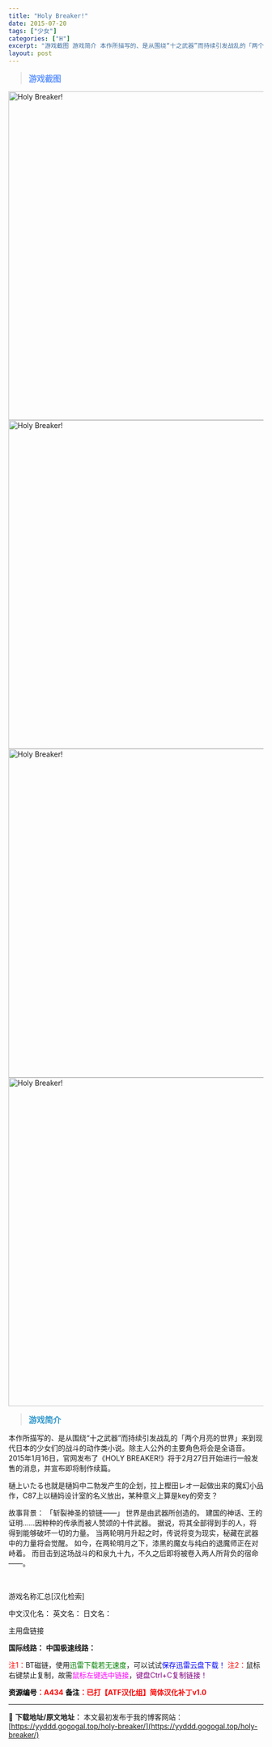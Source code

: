 ```yaml
---
title: "Holy Breaker!"
date: 2015-07-20
tags: ["少女"]
categories: ["H"]
excerpt: "游戏截图 游戏简介 本作所描写的、是从围绕“十之武器”而持续引发战乱的「两个月亮的世界」来到现代日本的少女们的战斗的动作类小说。除主人公外的主要角色将会是全语音。 2015年1月16日，官网发布了《HOLY BREAKER!》将于2月27日开始进行一般发售的消息，并宣布即将制作续篇。 樋上いたる也就&hellip;"
layout: post
---
```


<div>
<blockquote><b><span style="font-size: 12pt; color: #6699ff;">游戏截图</span></b></blockquote>
<div><img title="点击放大" src="https://yyddd.gogogal.top/wp-content/uploads/2025/04/20250429_6811016304bb2.webp" alt="Holy Breaker!" width="650" /></div>
<div><img title="点击放大" src="https://yyddd.gogogal.top/wp-content/uploads/2025/04/20250429_681101658fee3.webp" alt="Holy Breaker!" width="650" /></div>
<div><img title="点击放大" src="https://yyddd.gogogal.top/wp-content/uploads/2025/04/20250429_681101677cb84.webp" alt="Holy Breaker!" width="650" /></div>
<div><img title="点击放大" src="https://yyddd.gogogal.top/wp-content/uploads/2025/04/20250429_6811016984ec9.webp" alt="Holy Breaker!" width="650" /></div>
<blockquote><b><span style="font-size: 12pt; color: #3399cc;">游戏简介</span></b></blockquote>
<div>本作所描写的、是从围绕“十之武器”而持续引发战乱的「两个月亮的世界」来到现代日本的少女们的战斗的动作类小说。除主人公外的主要角色将会是全语音。
2015年1月16日，官网发布了《HOLY BREAKER!》将于2月27日开始进行一般发售的消息，并宣布即将制作续篇。

樋上いたる也就是樋妈中二勃发产生的企划，拉上樫田レオ一起做出来的魔幻小品作，C87上以樋妈设计室的名义放出，某种意义上算是key的旁支？

故事背景：
「斩裂神圣的锁链——」
世界是由武器所创造的。
建国的神话、王的证明……因种种的传承而被人赞颂的十件武器。
据说，将其全部得到手的人，将得到能够破坏一切的力量。
当两轮明月升起之时，传说将变为现实，秘藏在武器中的力量将会觉醒。
如今，在两轮明月之下，漆黑的魔女与纯白的退魔师正在对峙着。
而目击到这场战斗的和泉九十九，不久之后即将被卷入两人所背负的宿命——。</div>
&nbsp;

游戏名称汇总[汉化检索]

中文汉化名：
英文名：
日文名：
</div>
<div class="panel panel-primary">
<div class="panel-heading">主用盘链接</div>
<div class="panel-body">

<b>国际线路：</b>
<b>中国极速线路：</b>


<span style="color: #ff0000;">注1：</span>BT磁链，使用<span style="color: #008000;">迅雷下载若无速度</span>，可以试试<span style="color: #0000ff;">保存迅雷云盘下载！</span>
<span style="color: #ff0000;">注2：</span>鼠标右键禁止复制，故需<span style="color: #ff00ff;">鼠标左键选中链接</span>，<span style="color: #800080;">键盘Ctrl+C复制链接！</span>

</div>
<div class="panel-footer"><span style="color: #ff0000;"><b><span style="color: #000000;">资源编号</span>：A434</b></span>
<span style="color: #ff0000;"><b><span style="color: #000000;">备注</span>：已打【ATF汉化组】简体汉化补丁v1.0</b></span></div>
</div>

---
📖 **下载地址/原文地址：** 本文最初发布于我的博客网站：[https://yyddd.gogogal.top/holy-breaker/](https://yyddd.gogogal.top/holy-breaker/)
